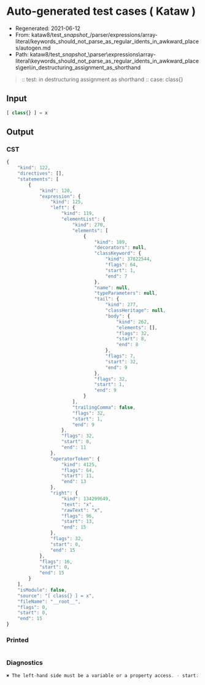 # Auto-generated test cases ( Kataw )
- Regenerated: 2021-06-12
- From: kataw8/test\__snapshot__/parser/expressions/array-literal/keywords_should_not_parse_as_regular_idents_in_awkward_places/autogen.md
- Path: kataw8/test\__snapshot__\parser\expressions\array-literal\keywords_should_not_parse_as_regular_idents_in_awkward_places\gen\in_destructuring_assignment_as_shorthand
> :: test: in destructuring assignment as shorthand
> :: case: class{}
## Input

`````js
[ class{} ] = x
`````
## Output

### CST

```javascript
{
    "kind": 122,
    "directives": [],
    "statements": [
        {
            "kind": 120,
            "expression": {
                "kind": 125,
                "left": {
                    "kind": 119,
                    "elementList": {
                        "kind": 270,
                        "elements": [
                            {
                                "kind": 189,
                                "decorators": null,
                                "classKeyword": {
                                    "kind": 37822544,
                                    "flags": 64,
                                    "start": 1,
                                    "end": 7
                                },
                                "name": null,
                                "typeParameters": null,
                                "tail": {
                                    "kind": 277,
                                    "classHeritage": null,
                                    "body": {
                                        "kind": 262,
                                        "elements": [],
                                        "flags": 32,
                                        "start": 8,
                                        "end": 8
                                    },
                                    "flags": 7,
                                    "start": 32,
                                    "end": 9
                                },
                                "flags": 32,
                                "start": 1,
                                "end": 9
                            }
                        ],
                        "trailingComma": false,
                        "flags": 32,
                        "start": 1,
                        "end": 9
                    },
                    "flags": 32,
                    "start": 0,
                    "end": 11
                },
                "operatorToken": {
                    "kind": 4125,
                    "flags": 64,
                    "start": 11,
                    "end": 13
                },
                "right": {
                    "kind": 134299649,
                    "text": "x",
                    "rawText": "x",
                    "flags": 96,
                    "start": 13,
                    "end": 15
                },
                "flags": 32,
                "start": 0,
                "end": 15
            },
            "flags": 16,
            "start": 0,
            "end": 15
        }
    ],
    "isModule": false,
    "source": "[ class{} ] = x",
    "fileName": "__root__",
    "flags": 0,
    "start": 0,
    "end": 15
}
```

### Printed

```javascript

```

### Diagnostics

```javascript
✖ The left-hand side must be a variable or a property access. - start: 11, end: 13

```

